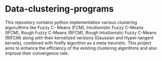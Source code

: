 # Data-clustering-programs
This repository contains python implementation various clustering algoruithms like Fuzzy C- Means (FCM), Intuitionistic Fuzzy C-Means (IFCM), Rough Fuzzy C-Means (RFCM), Rough Intuitionistic Fuzzy C-Means (RIFCM) along with their kernelized versions (Gaussian and Hyper-tangent kernels), combined with firefly algorithm as a meta-heuristic. This project aims to enhance the efficiency of the existing clustering algorithms and also improve their convergence rate. 
